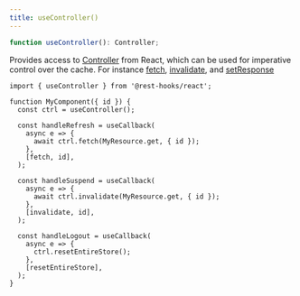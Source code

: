 ```yaml
---
title: useController()
---
```


<head>
  <title>useController() - Imperative Controls for Rest Hooks</title>
  <meta name="docsearch:pagerank" content="10"/>
</head>

```typescript
function useController(): Controller;
```

Provides access to [Controller](./Controller.md) from React, which can be used for imperative control
over the cache. For instance [fetch](./Controller.md#fetch), [invalidate](./Controller.md#invalidate),
and [setResponse](./Controller.md#setResponse)

```tsx
import { useController } from '@rest-hooks/react';

function MyComponent({ id }) {
  const ctrl = useController();

  const handleRefresh = useCallback(
    async e => {
      await ctrl.fetch(MyResource.get, { id });
    },
    [fetch, id],
  );

  const handleSuspend = useCallback(
    async e => {
      await ctrl.invalidate(MyResource.get, { id });
    },
    [invalidate, id],
  );

  const handleLogout = useCallback(
    async e => {
      ctrl.resetEntireStore();
    },
    [resetEntireStore],
  );
}
```
